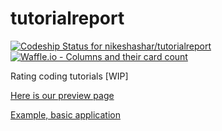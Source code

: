 # tutorialreport

[ ![Codeship Status for nikeshashar/tutorialreport](https://app.codeship.com/projects/a1310e00-18aa-0136-6ab1-6e2b4bb62b94/status?branch=master)](https://app.codeship.com/projects/283937) [![Waffle.io - Columns and their card count](https://badge.waffle.io/nikeshashar/tutorialreport.svg?columns=all)](https://waffle.io/nikeshashar/tutorialreport) 

Rating coding tutorials [WIP]

[Here is our preview page](https://tutorialreport.herokuapp.com/)

[Example, basic application](https://faketutorialreport.herokuapp.com/tutorials)
